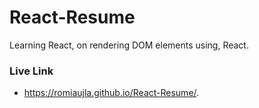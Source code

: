 # React-Resume
Learning React, on rendering DOM elements using, React.

### Live Link
- https://romiaujla.github.io/React-Resume/.
